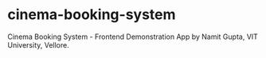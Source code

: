# cinema-booking-system
Cinema Booking System - Frontend Demonstration App by Namit Gupta, VIT University, Vellore.

